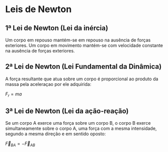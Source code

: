 # Leis de Newton

## **1ª Lei de Newton (Lei da inércia)**

Um corpo em repouso mantém-se em repouso na ausência de forças exteriores. Um corpo em movimento mantém-se com velocidade constante na ausência de forças exteriores.

## **2ª Lei de Newton (Lei Fundamental da Dinâmica)**

A força resultante que atua sobre um corpo é proporcional ao produto da massa pela aceleraçao por ele adquirida:

$F_r=ma$

## **3ª Lei de Newton (Lei da ação-reação)**

Se um corpo A exerce uma força sobre um corpo B, o corpo B exerce simultaneamente sobre o corpo A, uma força com a mesma intensidade, segundo a mesma direção e em sentido oposto:

$\overrightarrow{F} _{BA}= - \overrightarrow{F} _{AB}$
